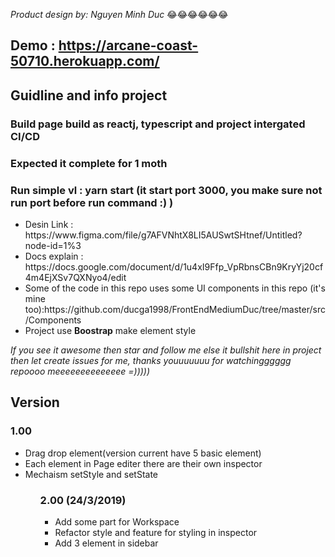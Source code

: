 <i>Product design by: Nguyen Minh Duc</i> :joy::joy::joy::joy::joy::joy:

## Demo : https://arcane-coast-50710.herokuapp.com/
## Guidline and info project
### Build page build as reactj, typescript  and project intergated CI/CD
### Expected it complete for 1 moth
### Run simple vl : yarn start (it start port 3000, you make sure not run port before run command :) )
<ul>
 <li>
  Desin Link : https://www.figma.com/file/g7AFVNhtX8LI5AUSwtSHtnef/Untitled?node-id=1%3<br/>
 </li>
 <li>Docs explain  : https://docs.google.com/document/d/1u4xI9Ffp_VpRbnsCBn9KryYj20cf4m4EjXSv7QXNyo4/edit</li>
 <li>
 Some of the code in this repo uses some UI components in this repo (it's mine too):https://github.com/ducga1998/FrontEndMediumDuc/tree/master/src/Components
 </li>
 <li> Project use <b>Boostrap</b> make element style </li>
 
</ul>
<i>If you see it awesome then star and follow me else it bullshit here in project then let create issues for me, thanks youuuuuuu for watchingggggg repoooo meeeeeeeeeeeeee =)))))</i>

## Version 
### 1.00  
<ul>
 <li> Drag drop element(version current have 5 basic element) </li>
 <li> Each element in Page editer there are their own inspector </li>
 <li> Mechaism setStyle and setState</li>
 <ul/>
 
 
### 2.00 (24/3/2019)
 <ul>
 
 <li> Add some part for Workspace</li>
 <li>Refactor style and feature for styling in inspector</li>
 <li>Add 3 element in sidebar</li>
 </ul>
<!-- @import "[TOC]" {cmd="toc" depthFrom=1 depthTo=6 orderedList=false} -->

